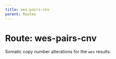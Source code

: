```yaml
---
title: wes-pairs-cnv
parent: Routes
---
```


# Route: wes-pairs-cnv

Somatic copy number alterations for the `wes` results.
